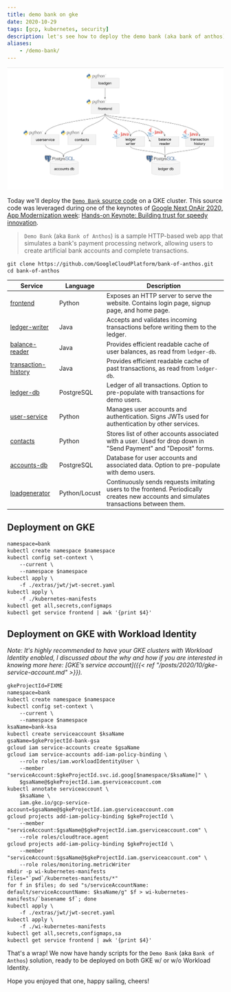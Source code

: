 ```yaml
---
title: demo bank on gke
date: 2020-10-29
tags: [gcp, kubernetes, security]
description: let's see how to deploy the demo bank (aka bank of anthos) solution on gke, w/ or w/o workload identity
aliases:
    - /demo-bank/
---
```

[![](https://github.com/GoogleCloudPlatform/bank-of-anthos/raw/master/docs/architecture.png)](https://github.com/GoogleCloudPlatform/bank-of-anthos/raw/master/docs/architecture.png)

Today we'll deploy the [`Demo Bank` source code](https://github.com/GoogleCloudPlatform/bank-of-anthos/) on a GKE cluster. This source code was leveraged during one of the keynotes of [Google Next OnAir 2020, App Modernization week](): [Hands-on Keynote: Building trust for speedy innovation](https://youtu.be/7QR1z35h_yc).

> `Demo Bank` (aka `Bank of Anthos`) is a sample HTTP-based web app that simulates a bank's payment processing network, allowing users to create artificial bank accounts and complete transactions.

```
git clone https://github.com/GoogleCloudPlatform/bank-of-anthos.git
cd bank-of-anthos
```

| Service                                          | Language      | Description                                                                                                                                  |
| ------------------------------------------------ | ------------- | -------------------------------------------------------------------------------------------------------------------------------------------- |
| [frontend](./src/frontend)                       | Python        | Exposes an HTTP server to serve the website. Contains login page, signup page, and home page.                                                |
| [ledger-writer](./src/ledgerwriter)              | Java          | Accepts and validates incoming transactions before writing them to the ledger.                                                               |
| [balance-reader](./src/balancereader)            | Java          | Provides efficient readable cache of user balances, as read from `ledger-db`.                                                                |
| [transaction-history](./src/transactionhistory)  | Java          | Provides efficient readable cache of past transactions, as read from `ledger-db`.                                                            |
| [ledger-db](./src/ledger-db)                     | PostgreSQL    | Ledger of all transactions. Option to pre-populate with transactions for demo users.                                                         |
| [user-service](./src/userservice)                | Python        | Manages user accounts and authentication. Signs JWTs used for authentication by other services.                                              |
| [contacts](./src/contacts)                       | Python        | Stores list of other accounts associated with a user. Used for drop down in "Send Payment" and "Deposit" forms.                              |
| [accounts-db](./src/accounts-db)                 | PostgreSQL    | Database for user accounts and associated data. Option to pre-populate with demo users.                                                      |
| [loadgenerator](./src/loadgenerator)             | Python/Locust | Continuously sends requests imitating users to the frontend. Periodically creates new accounts and simulates transactions between them.      |

## Deployment on GKE

```
namespace=bank
kubectl create namespace $namespace
kubectl config set-context \
    --current \
    --namespace $namespace
kubectl apply \
    -f ./extras/jwt/jwt-secret.yaml
kubectl apply \
    -f ./kubernetes-manifests
kubectl get all,secrets,configmaps
kubectl get service frontend | awk '{print $4}'
```

## Deployment on GKE with Workload Identity

_Note: It's highly recommended to have your GKE clusters with Workload Identity enabled, I discussed about the why and how if you are interested in knowing more here: [GKE’s service account]({{< ref "/posts/2020/10/gke-service-account.md" >}})._

```
gkeProjectId=FIXME
namespace=bank
kubectl create namespace $namespace
kubectl config set-context \
    --current \
    --namespace $namespace
ksaName=bank-ksa
kubectl create serviceaccount $ksaName
gsaName=$gkeProjectId-bank-gsa
gcloud iam service-accounts create $gsaName
gcloud iam service-accounts add-iam-policy-binding \
    --role roles/iam.workloadIdentityUser \
    --member "serviceAccount:$gkeProjectId.svc.id.goog[$namespace/$ksaName]" \
    $gsaName@$gkeProjectId.iam.gserviceaccount.com
kubectl annotate serviceaccount \
    $ksaName \
    iam.gke.io/gcp-service-account=$gsaName@$gkeProjectId.iam.gserviceaccount.com
gcloud projects add-iam-policy-binding $gkeProjectId \
    --member "serviceAccount:$gsaName@$gkeProjectId.iam.gserviceaccount.com" \
    --role roles/cloudtrace.agent
gcloud projects add-iam-policy-binding $gkeProjectId \
    --member "serviceAccount:$gsaName@$gkeProjectId.iam.gserviceaccount.com" \
    --role roles/monitoring.metricWriter
mkdir -p wi-kubernetes-manifests
files="`pwd`/kubernetes-manifests/*"
for f in $files; do sed "s/serviceAccountName: default/serviceAccountName: $ksaName/g" $f > wi-kubernetes-manifests/`basename $f`; done
kubectl apply \
    -f ./extras/jwt/jwt-secret.yaml
kubectl apply \
    -f ./wi-kubernetes-manifests
kubectl get all,secrets,configmaps,sa
kubectl get service frontend | awk '{print $4}'
```

That's a wrap! We now have handy scripts for the `Demo Bank` (aka `Bank of Anthos`) solution, ready to be deployed on both GKE w/ or w/o Workload Identity.

Hope you enjoyed that one, happy sailing, cheers!